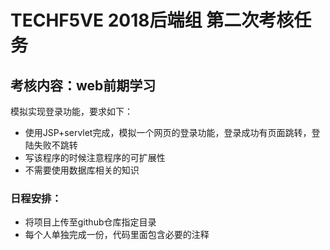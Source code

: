 # TECHF5VE 2018后端组 第二次考核任务

## 考核内容：web前期学习

模拟实现登录功能，要求如下：

+ 使用JSP+servlet完成，模拟一个网页的登录功能，登录成功有页面跳转，登陆失败不跳转
+ 写该程序的时候注意程序的可扩展性
+ 不需要使用数据库相关的知识

### 日程安排：
+ 将项目上传至github仓库指定目录
+ 每个人单独完成一份，代码里面包含必要的注释